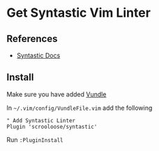 Get Syntastic Vim Linter
=========================

References
----------
* [Syntastic Docs](https://github.com/scrooloose/syntastic)

Install
-------
Make sure you have added [Vundle](https://github.com/brandyn1bennett/documentation/blob/master/terminal/vundle.md)

In `~/.vim/config/VundleFile.vim` add the following
```VimL
" Add Syntastic Linter  
Plugin 'scrooloose/syntastic'
```

Run `:PluginInstall`
